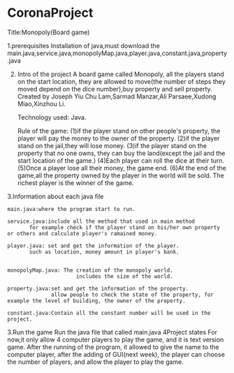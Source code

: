 # CoronaProject 

Title:Monopoly(Board game)

1.prerequisites
	Installation of java,must download the   main.java,service.java,monopolyMap.java,player.java,constant.java,property.java

2. Intro of the project
	A board game called Monopoly, all the players stand on the start location, they are allowed to move(the number of steps they moved depend on the dice number),buy property and sell property.  Created by Joseph Yiu Chu Lam,Sarmad Manzar,Ali Parsaee,Xudong Miao,Xinzhou Li.
	
	Technology used:   Java.

	Rule of the game:
		(1)if the player stand on other people's property, the player will pay the money to the owner of the property.
		(2)if the player stand on the jail,they will lose money.
		(3)if the player stand on the property that no one owns, they can buy the land(except the jail and the start location of the game.)
		(4)Each player can roll the dice at their turn.
		(5)Once a player lose all their money, the game end.
		(6)At the end of the game,all the property owned by the player in the world will be sold. The richest player is the winner of the game.

3.Information about each java file
	
	main.java:where the program start to run.

	service.java:include all the method that used in main method
	   	   for example check if the player stand on his/her own property or others and calculate player's ramained money.

	player.java: set and get the information of the player.
	   	   such as location, money amount in player's bank.
	   

	monopolyMap.java: The creation of the monopoly world.
 	                 	  includes the size of the world.

	property.java:set and get the information of the property.
	      	      allow people to check the state of the property, for example the level of building, the owner of the property.

	constant.java:Contain all the constant number will be used in the project.

3.Run the game
	Run the java file that called main.java
4Project states
	For now,it only allow 4 computer players to play the game, and it is text version game. After the running of the program, it allowed to give the name to the computer player, after the adding of GUI(next week), the player can choose the number of players, and allow the player to play the game.


